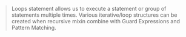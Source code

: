>Loops statement allows us to execute a statement or group of statements multiple times. Various iterative/loop structures can be created when recursive mixin combine with Guard Expressions and Pattern Matching.